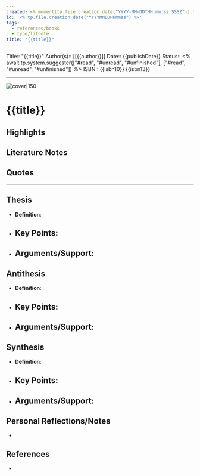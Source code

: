 ```yaml
---
created: <% moment(tp.file.creation_date("YYYY-MM-DDTHH:mm:ss.SSSZ")).toISOString() %>
id: '<% tp.file.creation_date("YYYYMMDDHHmmss") %>'
tags:
  - references/books
  - type/litnote
title: "{{title}}"
---
```


Title:: "{{title}}"
Author(s):: [[{{author}}]]
Date:: {{publishDate}}
Status:: <% await tp.system.suggester(["#read", "#unread", "#unfinished"], ["#read", "#unread", "#unfinished"]) %>
ISBN:: {{isbn10}} {{isbn13}}

---

![cover|150]({{coverUrl}})

# {{title}}

## Highlights

## Literature Notes

## Quotes

---

## Thesis
- **Definition**: 
- **Key Points**:
    - 
- **Arguments/Support**:
    - 

## Antithesis
- **Definition**: 
- **Key Points**:
    - 
- **Arguments/Support**:
    - 

## Synthesis
- **Definition**: 
- **Key Points**:
    - 
- **Arguments/Support**:
    - 

## Personal Reflections/Notes

-  

## References

-  
